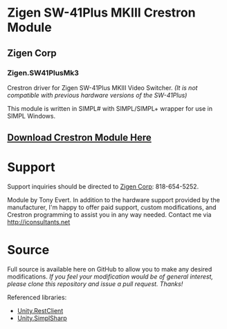 # Zigen SW-41Plus MKIII Crestron Module
## Zigen Corp
### Zigen.SW41PlusMk3
Crestron driver for Zigen SW-41Plus MKIII Video Switcher. _(It is not compatible with previous hardware versions of the SW-41Plus)_

This module is written in SIMPL# with SIMPL/SIMPL+ wrapper for use in SIMPL Windows. 

## [Download Crestron Module Here](https://github.com/tony722/Zigen.SW41PlusMk3/raw/master/Releases/SW-41Plus%20MKIII%203.0.0.zip)

# Support
Support inquiries should be directed to [Zigen Corp](https://zingencorp.com): 818-654-5252. 

Module by Tony Evert. 
In addition to the hardware support provided by the manufacturer, I'm happy to offer paid support, custom modifications, and Crestron programming to assist you in any way needed. Contact me via http://iconsultants.net

# Source
Full source is available here on GitHub to allow you to make any desired modifications. _If you feel your modification would be of general interest, please clone this repository and issue a pull request. Thanks!_

Referenced libraries:
* [Unity.RestClient](https://github.com/tony722/Unity.RestClient) 
* [Unity.SimplSharp](https://github.com/tony722/Unity.SimplSharp)
